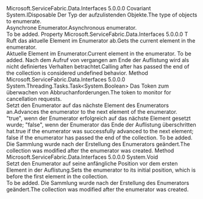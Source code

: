 <Type Name="IAsyncEnumerator&lt;T&gt;" FullName="Microsoft.ServiceFabric.Data.IAsyncEnumerator&lt;T&gt;">
  <TypeSignature Language="C#" Value="public interface IAsyncEnumerator&lt;out T&gt; : IDisposable" />
  <TypeSignature Language="ILAsm" Value=".class public interface auto ansi abstract IAsyncEnumerator`1&lt;+ T&gt; implements class System.IDisposable" />
  <TypeSignature Language="DocId" Value="T:Microsoft.ServiceFabric.Data.IAsyncEnumerator`1" />
  <TypeSignature Language="VB.NET" Value="Public Interface IAsyncEnumerator(Of Out T)&#xA;Implements IDisposable" />
  <TypeSignature Language="F#" Value="type IAsyncEnumerator&lt;'T&gt; = interface&#xA;    interface IDisposable" />
  <AssemblyInfo>
    <AssemblyName>Microsoft.ServiceFabric.Data.Interfaces</AssemblyName>
    <AssemblyVersion>5.0.0.0</AssemblyVersion>
  </AssemblyInfo>
  <TypeParameters>
    <TypeParameter Name="T">
      <Constraints>
        <ParameterAttribute>Covariant</ParameterAttribute>
      </Constraints>
    </TypeParameter>
  </TypeParameters>
  <Interfaces>
    <Interface>
      <InterfaceName>System.IDisposable</InterfaceName>
    </Interface>
  </Interfaces>
  <Docs>
    <typeparam name="T"><span data-ttu-id="2b205-101">Der Typ der aufzulistenden Objekte.</span><span class="sxs-lookup"><span data-stu-id="2b205-101">The type of objects to enumerate.</span></span></typeparam>
    <summary>
            <span data-ttu-id="2b205-102">Asynchrone Enumerator.</span><span class="sxs-lookup"><span data-stu-id="2b205-102">Asynchronous enumerator.</span></span>
            </summary>
    <remarks>To be added.</remarks>
  </Docs>
  <Members>
    <Member MemberName="Current">
      <MemberSignature Language="C#" Value="public T Current { get; }" />
      <MemberSignature Language="ILAsm" Value=".property instance !T Current" />
      <MemberSignature Language="DocId" Value="P:Microsoft.ServiceFabric.Data.IAsyncEnumerator`1.Current" />
      <MemberSignature Language="VB.NET" Value="Public ReadOnly Property Current As T" />
      <MemberSignature Language="F#" Value="member this.Current : 'T" Usage="Microsoft.ServiceFabric.Data.IAsyncEnumerator&lt;'T&gt;.Current" />
      <MemberType>Property</MemberType>
      <AssemblyInfo>
        <AssemblyName>Microsoft.ServiceFabric.Data.Interfaces</AssemblyName>
        <AssemblyVersion>5.0.0.0</AssemblyVersion>
      </AssemblyInfo>
      <ReturnValue>
        <ReturnType>T</ReturnType>
      </ReturnValue>
      <Docs>
        <summary>
            <span data-ttu-id="2b205-103">Ruft das aktuelle Element im Enumerator ab.</span><span class="sxs-lookup"><span data-stu-id="2b205-103">Gets the current element in the enumerator.</span></span>
            </summary>
        <value>
            <span data-ttu-id="2b205-104">Aktuelle Element im Enumerator.</span><span class="sxs-lookup"><span data-stu-id="2b205-104">Current element in the enumerator.</span></span>
            </value>
        <remarks>To be added.</remarks>
        <remark>
            <span data-ttu-id="2b205-105">Nach dem Aufruf von <see cref="M:Microsoft.ServiceFabric.Data.IAsyncEnumerator`1.MoveNextAsync(System.Threading.CancellationToken)" /> vergangen am Ende der Auflistung wird als nicht definiertes Verhalten betrachtet.</span><span class="sxs-lookup"><span data-stu-id="2b205-105">Calling after <see cref="M:Microsoft.ServiceFabric.Data.IAsyncEnumerator`1.MoveNextAsync(System.Threading.CancellationToken)" /> has passed the end of the collection is considered undefined behavior.</span></span>
            </remark>
      </Docs>
    </Member>
    <Member MemberName="MoveNextAsync">
      <MemberSignature Language="C#" Value="public System.Threading.Tasks.Task&lt;bool&gt; MoveNextAsync (System.Threading.CancellationToken cancellationToken);" />
      <MemberSignature Language="ILAsm" Value=".method public hidebysig newslot virtual instance class System.Threading.Tasks.Task`1&lt;bool&gt; MoveNextAsync(valuetype System.Threading.CancellationToken cancellationToken) cil managed" />
      <MemberSignature Language="DocId" Value="M:Microsoft.ServiceFabric.Data.IAsyncEnumerator`1.MoveNextAsync(System.Threading.CancellationToken)" />
      <MemberSignature Language="F#" Value="abstract member MoveNextAsync : System.Threading.CancellationToken -&gt; System.Threading.Tasks.Task&lt;bool&gt;" Usage="iAsyncEnumerator.MoveNextAsync cancellationToken" />
      <MemberType>Method</MemberType>
      <AssemblyInfo>
        <AssemblyName>Microsoft.ServiceFabric.Data.Interfaces</AssemblyName>
        <AssemblyVersion>5.0.0.0</AssemblyVersion>
      </AssemblyInfo>
      <ReturnValue>
        <ReturnType>System.Threading.Tasks.Task&lt;System.Boolean&gt;</ReturnType>
      </ReturnValue>
      <Parameters>
        <Parameter Name="cancellationToken" Type="System.Threading.CancellationToken" />
      </Parameters>
      <Docs>
        <param name="cancellationToken"><span data-ttu-id="2b205-106">Das Token zum überwachen von Abbruchanforderungen.</span><span class="sxs-lookup"><span data-stu-id="2b205-106">The token to monitor for cancellation requests.</span></span></param>
        <summary>
            <span data-ttu-id="2b205-107">Setzt den Enumerator auf das nächste Element des Enumerators an.</span><span class="sxs-lookup"><span data-stu-id="2b205-107">Advances the enumerator to the next element of the enumerator.</span></span>
            </summary>
        <returns>
            <span data-ttu-id="2b205-108">"true", wenn der Enumerator erfolgreich auf das nächste Element gesetzt wurde; "false", wenn der Enumerator das Ende der Auflistung überschritten hat.</span><span class="sxs-lookup"><span data-stu-id="2b205-108">true if the enumerator was successfully advanced to the next element; false if the enumerator has passed the end of the collection.</span></span>
             </returns>
        <remarks>To be added.</remarks>
        <exception cref="T:System.InvalidOperationException"><span data-ttu-id="2b205-109">Die Sammlung wurde nach der Erstellung des Enumerators geändert.</span><span class="sxs-lookup"><span data-stu-id="2b205-109">The collection was modified after the enumerator was created.</span></span></exception>
      </Docs>
    </Member>
    <Member MemberName="Reset">
      <MemberSignature Language="C#" Value="public void Reset ();" />
      <MemberSignature Language="ILAsm" Value=".method public hidebysig newslot virtual instance void Reset() cil managed" />
      <MemberSignature Language="DocId" Value="M:Microsoft.ServiceFabric.Data.IAsyncEnumerator`1.Reset" />
      <MemberSignature Language="VB.NET" Value="Public Sub Reset ()" />
      <MemberSignature Language="F#" Value="abstract member Reset : unit -&gt; unit" Usage="iAsyncEnumerator.Reset " />
      <MemberType>Method</MemberType>
      <AssemblyInfo>
        <AssemblyName>Microsoft.ServiceFabric.Data.Interfaces</AssemblyName>
        <AssemblyVersion>5.0.0.0</AssemblyVersion>
      </AssemblyInfo>
      <ReturnValue>
        <ReturnType>System.Void</ReturnType>
      </ReturnValue>
      <Parameters />
      <Docs>
        <summary>
            <span data-ttu-id="2b205-110">Setzt den Enumerator auf seine anfängliche Position vor dem ersten Element in der Auflistung.</span><span class="sxs-lookup"><span data-stu-id="2b205-110">Sets the enumerator to its initial position, which is before the first element in the collection.</span></span>
            </summary>
        <remarks>To be added.</remarks>
        <exception cref="T:System.InvalidOperationException"><span data-ttu-id="2b205-111">Die Sammlung wurde nach der Erstellung des Enumerators geändert.</span><span class="sxs-lookup"><span data-stu-id="2b205-111">The collection was modified after the enumerator was created.</span></span></exception>
      </Docs>
    </Member>
  </Members>
</Type>